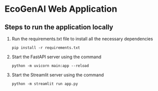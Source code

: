# EcoGenAI Web Application

## Steps to run the application locally

1. Run the requirements.txt file to install all the necessary dependencies
   ```
   pip install -r requirements.txt
   ```
3. Start the FastAPI server using the command
   ```
   python -m uvicorn main:app --reload
   ```
   
5. Start the Streamlit server using the command
   ```
   python -m streamlit run app.py
   ```
   
